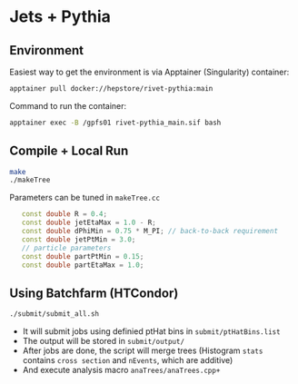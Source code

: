 # Jets + Pythia

## Environment
Easiest way to get the environment is via Apptainer (Singularity) container:

```bash
apptainer pull docker://hepstore/rivet-pythia:main
```

Command to run the container:

```bash
apptainer exec -B /gpfs01 rivet-pythia_main.sif bash
```

## Compile + Local Run
```bash
make
./makeTree
```

Parameters can be tuned in `makeTree.cc`
```cpp
   const double R = 0.4;
   const double jetEtaMax = 1.0 - R;
   const double dPhiMin = 0.75 * M_PI; // back-to-back requirement
   const double jetPtMin = 3.0;
   // particle parameters
   const double partPtMin = 0.15;
   const double partEtaMax = 1.0;
```

## Using Batchfarm (HTCondor)
```bash
./submit/submit_all.sh
```
- It will submit jobs using definied ptHat bins in `submit/ptHatBins.list`
- The output will be stored in `submit/output/`
- After jobs are done, the script will merge trees (Histogram `stats` contains `cross section` and `nEvents`, which are additive)
- And execute analysis macro `anaTrees/anaTrees.cpp+`

